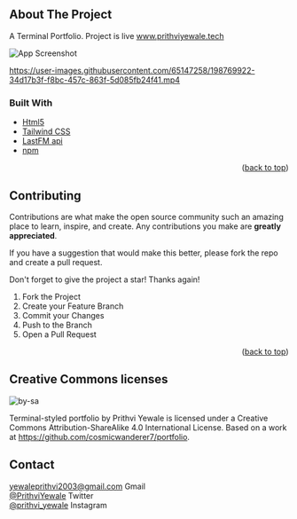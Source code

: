 ## About The Project
 A Terminal Portfolio. 
 Project is live www.prithviyewale.tech

![App Screenshot](https://user-images.githubusercontent.com/65147258/234175032-1f420e27-601a-42de-a2a7-7dd862adbe98.png)

https://user-images.githubusercontent.com/65147258/198769922-34d17b3f-f8bc-457c-863f-5d085fb24f41.mp4



### Built With



* [Html5](https://developer.mozilla.org/en-US/docs/Web/HTML)
* [Tailwind CSS](https://tailwindcss.com/)
* [LastFM api](https://www.last.fm/api)
* [npm](https://www.npmjs.com/)


<p align="right">(<a href="#about-the-project">back to top</a>)</p>

<!-- CONTRIBUTING -->
## Contributing

Contributions are what make the open source community such an amazing place to learn, inspire, and create. Any contributions you make are **greatly appreciated**.

If you have a suggestion that would make this better, please fork the repo and create a pull request. 

Don't forget to give the project a star! Thanks again!

1. Fork the Project
2. Create your Feature Branch
3. Commit your Changes 
5. Push to the Branch 
6. Open a Pull Request

<p align="right">(<a href="#about-the-project">back to top</a>)</p>

## Creative Commons licenses

![by-sa](https://user-images.githubusercontent.com/65147258/209966249-88275ba5-75a3-4a4e-af1c-7d861c5cf838.png)

Terminal-styled portfolio by Prithvi Yewale is licensed under a Creative Commons Attribution-ShareAlike 4.0 International License.
Based on a work at https://github.com/cosmicwanderer7/portfolio.

<!-- CONTACT -->
## Contact
  yewaleprithvi2003@gmail.com Gmail <br>
 [@PrithviYewale](https://twitter.com/PrithviYewale) Twitter <br>
 [@prithvi_yewale](https://www.instagram.com/prithvi_yewale) Instagram <br>
 
                    
